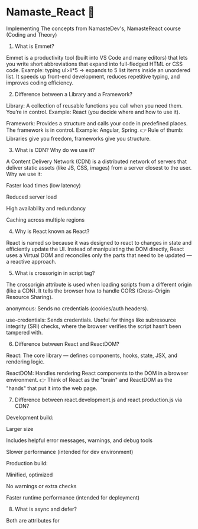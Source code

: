 # Namaste_React 🚀

Implementing The concepts from NamasteDev's, NamasteReact course (Coding and Theory)

1. What is Emmet?

Emmet is a productivity tool (built into VS Code and many editors) that lets you write short abbreviations that expand into full-fledged HTML or CSS code.
Example: typing ul>li\*5 → expands to 5 list items inside an unordered list.
It speeds up front-end development, reduces repetitive typing, and improves coding efficiency.

2. Difference between a Library and a Framework?

Library: A collection of reusable functions you call when you need them.
You’re in control. Example: React (you decide where and how to use it).

Framework: Provides a structure and calls your code in predefined places.
The framework is in control. Example: Angular, Spring.
👉 Rule of thumb: Libraries give you freedom, frameworks give you structure.

3. What is CDN? Why do we use it?

A Content Delivery Network (CDN) is a distributed network of servers that deliver static assets (like JS, CSS, images) from a server closest to the user.
Why we use it:

Faster load times (low latency)

Reduced server load

High availability and redundancy

Caching across multiple regions

4. Why is React known as React?

React is named so because it was designed to react to changes in state and efficiently update the UI. Instead of manipulating the DOM directly, React uses a Virtual DOM and reconciles only the parts that need to be updated — a reactive approach.

5. What is crossorigin in script tag?

The crossorigin attribute is used when loading scripts from a different origin (like a CDN). It tells the browser how to handle CORS (Cross-Origin Resource Sharing).

anonymous: Sends no credentials (cookies/auth headers).

use-credentials: Sends credentials.
Useful for things like subresource integrity (SRI) checks, where the browser verifies the script hasn’t been tampered with.

6. Difference between React and ReactDOM?

React: The core library — defines components, hooks, state, JSX, and rendering logic.

ReactDOM: Handles rendering React components to the DOM in a browser environment.
👉 Think of React as the "brain" and ReactDOM as the "hands" that put it into the web page.

7. Difference between react.development.js and react.production.js via CDN?

Development build:

Larger size

Includes helpful error messages, warnings, and debug tools

Slower performance (intended for dev environment)

Production build:

Minified, optimized

No warnings or extra checks

Faster runtime performance (intended for deployment)

8. What is async and defer?

Both are attributes for <script> that affect how JS files load relative to HTML parsing.

async: Loads the script in parallel with HTML parsing and executes immediately once downloaded → non-blocking, but execution order isn’t guaranteed.

defer: Loads script in parallel, but execution waits until HTML parsing is complete → non-blocking, but maintains order.
👉 Use defer for predictable scripts, async for independent scripts like analytics.

9. What is an Arrow Function?

Arrow functions (()=>{}) are a shorter syntax for writing functions in JS.
Key differences from normal functions:

No own this binding → they inherit this from the parent scope (lexical scope).

Can’t be used as constructors.

Cleaner, more concise syntax.
Example:

const add = (a, b) => a + b;

# Parcel 📦 🚀

- Dev Build
- Local Server
- HMR (Hot Module Replacement)
- File Watching Algorithm - written on C++
- Caching -> Faster Builds
- Image Optimization
- Minification of our file
- Bundling
- Compress
- Consistent Hashing
- Code Splitting
- Differential Bundling - Support Older Browsers
- Diagnostic
- Error Handling
- HTTPs
- Tree Shaking - remove unused code

# Namaste Food

<!-- - Header
- - Logo
- - Nav Items
- Body
- - Search
- - RestaurantContainer
- - Restaurant Card
- - Img
- - Name of Restaurant, star rating, cuisine, delivery time
- Footer
- - Copyright
- - Links
- - Address
- - Contact -->

10. What is `NPM`?
11. What is `Parcel/Webpack`? Why do we need it?
12. What is `.parcel-cache`
13. What is `npx` ?
14. What is difference between `dependencies` vs `devDependencies`
15. What is Tree Shaking?
16. What is Hot Module Replacement?
17. List down your favourite 5 superpowers of Parcel and describe any 3 of them in your
    own words.
18. What is `.gitignore`? What should we add and not add into it?
19. What is the difference between `package.json` and `package-lock.json`
20. Why should I not modify `package-lock.json`?
21. What is `node_modules` ? Is it a good idea to push that on git?
22. What is the `dist` folder?
23. What is `browserlists`
24. Read about dif bundlers: vite, webpack, parcel
25. Read about: ^ - caret and ~ - tilda
26. Read about Script types in html (MDN Docs)
27. cross-site scripting

# Reack Hooks

(Normal JS utility functions)

- useState()
- useEffect()

# 2 types of Routing in web pages

- Client Side Routing
- Server Side Routing

# SASS vs SCSS VS CSS


# Redux Toolkit
- Install @reduxjs/toolkit and react-redux
- Build our store
- Connect our store to our app
- Slice (cartSlice)
- dispatch(action)
- Selector